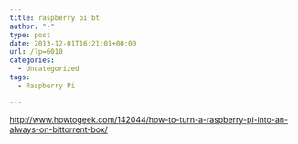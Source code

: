 ```yaml
---
title: raspberry pi bt
author: "-"
type: post
date: 2013-12-01T16:21:01+00:00
url: /?p=6010
categories:
  - Uncategorized
tags:
  - Raspberry Pi

---
```

<http://www.howtogeek.com/142044/how-to-turn-a-raspberry-pi-into-an-always-on-bittorrent-box/>